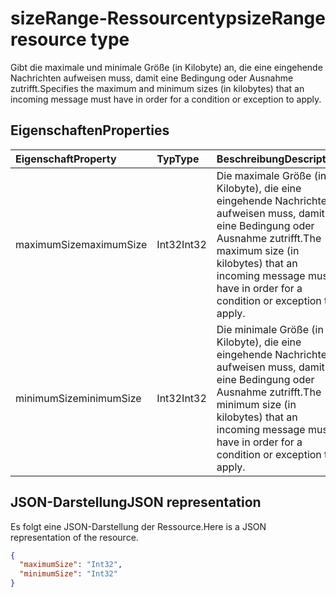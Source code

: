 # <a name="sizerange-resource-type"></a><span data-ttu-id="c8f65-101">sizeRange-Ressourcentyp</span><span class="sxs-lookup"><span data-stu-id="c8f65-101">sizeRange resource type</span></span>


<span data-ttu-id="c8f65-102">Gibt die maximale und minimale Größe (in Kilobyte) an, die eine eingehende Nachrichten aufweisen muss, damit eine Bedingung oder Ausnahme zutrifft.</span><span class="sxs-lookup"><span data-stu-id="c8f65-102">Specifies the maximum and minimum sizes (in kilobytes) that an incoming message must have in order for a condition or exception to apply.</span></span>

## <a name="properties"></a><span data-ttu-id="c8f65-103">Eigenschaften</span><span class="sxs-lookup"><span data-stu-id="c8f65-103">Properties</span></span>
| <span data-ttu-id="c8f65-104">Eigenschaft</span><span class="sxs-lookup"><span data-stu-id="c8f65-104">Property</span></span>     | <span data-ttu-id="c8f65-105">Typ</span><span class="sxs-lookup"><span data-stu-id="c8f65-105">Type</span></span>   |<span data-ttu-id="c8f65-106">Beschreibung</span><span class="sxs-lookup"><span data-stu-id="c8f65-106">Description</span></span>|
|:---------------|:--------|:----------|
| <span data-ttu-id="c8f65-107">maximumSize</span><span class="sxs-lookup"><span data-stu-id="c8f65-107">maximumSize</span></span> | <span data-ttu-id="c8f65-108">Int32</span><span class="sxs-lookup"><span data-stu-id="c8f65-108">Int32</span></span> | <span data-ttu-id="c8f65-109">Die maximale Größe (in Kilobyte), die eine eingehende Nachrichten aufweisen muss, damit eine Bedingung oder Ausnahme zutrifft.</span><span class="sxs-lookup"><span data-stu-id="c8f65-109">The maximum size (in kilobytes) that an incoming message must have in order for a condition or exception to apply.</span></span> |
| <span data-ttu-id="c8f65-110">minimumSize</span><span class="sxs-lookup"><span data-stu-id="c8f65-110">minimumSize</span></span> | <span data-ttu-id="c8f65-111">Int32</span><span class="sxs-lookup"><span data-stu-id="c8f65-111">Int32</span></span> | <span data-ttu-id="c8f65-112">Die minimale Größe (in Kilobyte), die eine eingehende Nachrichten aufweisen muss, damit eine Bedingung oder Ausnahme zutrifft.</span><span class="sxs-lookup"><span data-stu-id="c8f65-112">The minimum size (in kilobytes) that an incoming message must have in order for a condition or exception to apply.</span></span> |


## <a name="json-representation"></a><span data-ttu-id="c8f65-113">JSON-Darstellung</span><span class="sxs-lookup"><span data-stu-id="c8f65-113">JSON representation</span></span>
<span data-ttu-id="c8f65-114">Es folgt eine JSON-Darstellung der Ressource.</span><span class="sxs-lookup"><span data-stu-id="c8f65-114">Here is a JSON representation of the resource.</span></span>

<!-- {
  "blockType": "resource",
  "optionalProperties": [
   ],
  "@odata.type": "microsoft.graph.sizeRange"
}-->

```json
{
  "maximumSize": "Int32",
  "minimumSize": "Int32"
}

```

<!-- uuid: 8fcb5dbc-d5aa-4681-8e31-b001d5168d79
2015-10-25 14:57:30 UTC -->
<!-- {
  "type": "#page.annotation",
  "description": "sizeRange resource",
  "keywords": "",
  "section": "documentation",
  "tocPath": ""
}-->